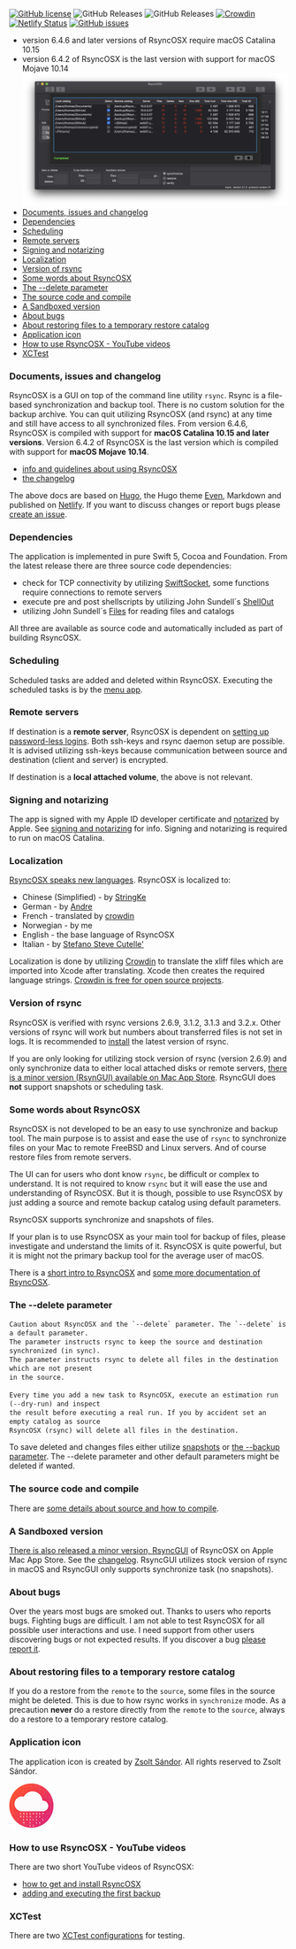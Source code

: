 [![GitHub license](https://img.shields.io/github/license/rsyncOSX/RsyncOSX)](https://github.com/rsyncOSX/RsyncOSX/blob/master/Licence.MD) ![GitHub Releases](https://img.shields.io/github/downloads/rsyncosx/RsyncOSX/v6.4.6/total) ![GitHub Releases](https://img.shields.io/github/downloads/rsyncosx/RsyncOSX/v6.4.2/total) [![Crowdin](https://badges.crowdin.net/rsyncosx/localized.svg)](https://crowdin.com/project/rsyncosx) [![Netlify Status](https://api.netlify.com/api/v1/badges/d375f6d7-dc9f-4913-ab43-bfd46d172eb2/deploy-status)](https://app.netlify.com/sites/rsyncosx/deploys) [![GitHub issues](https://img.shields.io/github/issues/rsyncOSX/RsyncOSX)](https://github.com/rsyncOSX/RsyncOSX/issues)
- version 6.4.6 and later versions of RsyncOSX require macOS Catalina 10.15
- version 6.4.2 of RsyncOSX is the last version with support for macOS Mojave 10.14
![](images/main2.png)
- [Documents, issues and changelog](#documents-issues-and-changelog)
- [Dependencies](#dependencies)
- [Scheduling](#scheduling)
- [Remote servers](#remote-servers)
- [Signing and notarizing](#signing-and-notarizing)
- [Localization](#localization)
- [Version of rsync](#version-of-rsync)
- [Some words about RsyncOSX](#some-words-about-rsyncosx)
- [The --delete parameter](#the---delete-parameter)
- [The source code and compile](#the-source-code-and-compile)
- [A Sandboxed version](#a-sandboxed-version)
- [About bugs](#about-bugs)
- [About restoring files to a temporary restore catalog](#about-restoring-files-to-a-temporary-restore-catalog)
- [Application icon](#application-icon)
- [How to use RsyncOSX - YouTube videos](#how-to-use-rsyncosx---youtube-videos)
- [XCTest](#xctest)

### Documents, issues and changelog

RsyncOSX is a GUI on top of the command line utility `rsync`. Rsync is a file-based synchronization and backup tool. There is no custom solution for the backup archive. You can quit utilizing RsyncOSX (and rsync) at any time and still have access to all synchronized files. From version 6.4.6, RsyncOSX is compiled with support for **macOS Catalina 10.15 and later versions**.  Version 6.4.2 of RsyncOSX is the last version which is compiled with support for **macOS Mojave 10.14**.

- [info and guidelines about using RsyncOSX](https://rsyncosx.netlify.app/)
- [the changelog](https://rsyncosx.netlify.app/post/changelog/)

The above docs are based on [Hugo](https://gohugo.io/), the Hugo theme [Even](https://github.com/olOwOlo/hugo-theme-even), Markdown and published on [Netlify](https://rsyncosx.netlify.app/). If you want to discuss changes or report bugs please [create an issue](https://github.com/rsyncOSX/RsyncOSX/issues).

### Dependencies

The application is implemented in pure Swift 5, Cocoa and Foundation. From the latest release there are three source code dependencies:

- check for TCP connectivity by utilizing [SwiftSocket](https://github.com/swiftsocket/SwiftSocket), some functions require connections to remote servers
- execute pre and post shellscripts by utilizing John Sundell´s [ShellOut](https://github.com/JohnSundell/ShellOut)
- utilizing John Sundell´s [Files](https://github.com/JohnSundell/Files) for reading files and catalogs

All three are available as source code and automatically included as part of building RsyncOSX.

### Scheduling

Scheduled tasks are added and deleted within RsyncOSX. Executing the scheduled tasks is by the [menu app](https://rsyncosx.netlify.app/post/menuapp/).

### Remote servers

If destination is a **remote server**, RsyncOSX is dependent on [setting up password-less logins](https://rsyncosx.netlify.app/post/remotelogins/). Both ssh-keys and rsync daemon setup are possible. It is advised utilizing ssh-keys because communication between source and destination (client and server) is encrypted.

If destination is a **local attached volume**, the above is not relevant.

### Signing and notarizing

The app is signed with my Apple ID developer certificate and [notarized](https://support.apple.com/en-us/HT202491) by Apple. See [signing and notarizing](https://rsyncosx.netlify.app/post/notarized/) for info. Signing and notarizing is required to run on macOS Catalina.

### Localization

[RsyncOSX speaks new languages](https://rsyncosx.netlify.app/post/localization/). RsyncOSX is localized to:
- Chinese (Simplified) -  by [StringKe](https://github.com/StringKe)
- German - by [Andre](https://github.com/andre68723)
- French - translated by [crowdin](https://crowdin.com/project/rsyncosx)
- Norwegian - by me
- English - the base language of RsyncOSX
- Italian - by [Stefano Steve Cutelle'](https://github.com/stefanocutelle)

Localization is done by utilizing [Crowdin](https://crowdin.com/project/rsyncosx) to translate the xliff files which are imported into Xcode after translating. Xcode then creates the required language strings. [Crowdin is free for open source projects](https://crowdin.com/page/open-source-project-setup-request).

### Version of rsync

RsyncOSX is verified with rsync versions 2.6.9, 3.1.2, 3.1.3 and 3.2.x. Other versions of rsync will work but numbers about transferred files is not set in logs. It is recommended to [install](https://rsyncosx.netlify.app/post/rsync/) the latest version of rsync.

If you are only looking for utilizing stock version of rsync (version 2.6.9) and only synchronize data to either local attached disks or remote servers, [there is a minor version (RsynGUI) available on Mac App Store](https://itunes.apple.com/us/app/rsyncgui/id1449707783?l=nb&ls=1&mt=12). RsyncGUI does **not** support snapshots or scheduling task.

### Some words about RsyncOSX

RsyncOSX is not developed to be an easy to use synchronize and backup tool. The main purpose is to assist and ease the use of `rsync` to synchronize files on your Mac to remote FreeBSD and Linux servers. And of course restore files from remote servers.

The UI can for users who dont know `rsync`, be difficult or complex to understand. It is not required to know `rsync` but it will ease the use and understanding of RsyncOSX. But it is though, possible to use RsyncOSX by just adding a source and remote backup catalog using default parameters.

RsyncOSX supports synchronize and snapshots of files.

If your plan is to use RsyncOSX as your main tool for backup of files, please investigate and understand the limits of it. RsyncOSX is quite powerful, but it is might not the primary backup tool for the average user of macOS.

There is a [short intro to RsyncOSX](https://rsyncosx.netlify.app/post/intro/) and [some more documentation of RsyncOSX](https://rsyncosx.netlify.app/post/rsyncosxdocs/).

### The --delete parameter
```
Caution about RsyncOSX and the `--delete` parameter. The `--delete` is a default parameter.
The parameter instructs rsync to keep the source and destination synchronized (in sync).
The parameter instructs rsync to delete all files in the destination which are not present
in the source.

Every time you add a new task to RsyncOSX, execute an estimation run (--dry-run) and inspect
the result before executing a real run. If you by accident set an empty catalog as source
RsyncOSX (rsync) will delete all files in the destination.
```
To save deleted and changes files either utilize [snapshots](https://rsyncosx.netlify.app/post/snapshots/)
or [the --backup parameter](https://rsyncosx.netlify.app/post/userparameters/). The --delete parameter and other default parameters might be deleted if wanted.

### The source code and compile

There are [some details about source and how to compile](https://rsyncosx.netlify.app/post/compile/).

### A Sandboxed version

[There is also released a minor version, RsyncGUI](https://itunes.apple.com/us/app/rsyncgui/id1449707783?l=nb&ls=1&mt=12) of RsyncOSX on Apple Mac App Store. See the [changelog](https://rsyncosx.netlify.app/post/rsyncguichangelog/). RsyncGUI utilizes stock version of rsync in macOS and RsyncGUI only supports synchronize task (no snapshots).

### About bugs

 Over the years most bugs are smoked out. Thanks to users who reports bugs. Fighting bugs are difficult. I am not able to test RsyncOSX for all possible user interactions and use. I need support from other users discovering bugs or not expected results. If you discover a bug [please report it](https://github.com/rsyncOSX/RsyncOSX/issues).

### About restoring files to a temporary restore catalog

If you do a restore from the `remote` to the `source`, some files in the source might be deleted. This is due to how rsync works in `synchronize` mode. As a precaution **never** do a restore directly from the `remote` to the `source`, always do a restore to a temporary restore catalog.

### Application icon

The application icon is created by [Zsolt Sándor](https://github.com/graphis). All rights reserved to Zsolt Sándor.

![](icon/rsyncosx.png)

### How to use RsyncOSX - YouTube videos

There are two short YouTube videos of RsyncOSX:

- [how to get and install RsyncOSX](https://youtu.be/d-srHjL2F-0)
- [adding and executing the first backup](https://youtu.be/vS5_rXdTtZ8)

### XCTest

There are two [XCTest configurations](https://github.com/rsyncOSX/RsyncOSX/blob/master/XCTestconfiguration/XCTest.md) for testing.
